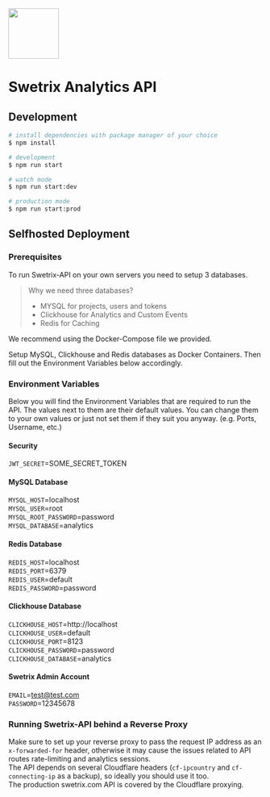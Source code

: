 <img src="https://swetrix.com/assets/logo_blue.svg" alt="" height="100" />

# Swetrix Analytics API

## Development

```bash
# install dependencies with package manager of your choice
$ npm install

# development
$ npm run start

# watch mode
$ npm run start:dev

# production mode
$ npm run start:prod
```

## Selfhosted Deployment

### Prerequisites

To run Swetrix-API on your own servers you need to setup 3 databases.

> Why we need three databases?
>
> - MYSQL for projects, users and tokens
> - Clickhouse for Analytics and Custom Events
> - Redis for Caching

We recommend using the Docker-Compose file we provided.

Setup MySQL, Clickhouse and Redis databases as Docker Containers.
Then fill out the Environment Variables below accordingly.

### Environment Variables

Below you will find the Environment Variables that are required to run the API. The values next to them are their default values. You can change them to your own values or just not set them if they suit you anyway. (e.g. Ports, Username, etc.)

#### Security

`JWT_SECRET`=SOME_SECRET_TOKEN

#### MySQL Database

`MYSQL_HOST`=localhost\
`MYSQL_USER`=root\
`MYSQL_ROOT_PASSWORD`=password\
`MYSQL_DATABASE`=analytics

#### Redis Database

`REDIS_HOST`=localhost\
`REDIS_PORT`=6379\
`REDIS_USER`=default\
`REDIS_PASSWORD`=password

#### Clickhouse Database

`CLICKHOUSE_HOST`=http://localhost \
`CLICKHOUSE_USER`=default\
`CLICKHOUSE_PORT`=8123\
`CLICKHOUSE_PASSWORD`=password\
`CLICKHOUSE_DATABASE`=analytics

#### Swetrix Admin Account

`EMAIL`=test@test.com\
`PASSWORD`=12345678

### Running Swetrix-API behind a Reverse Proxy

Make sure to set up your reverse proxy to pass the request IP address as an `x-forwarded-for` header, otherwise it may cause the issues related to API routes rate-limiting and analytics sessions.\
The API depends on several Cloudflare headers (`cf-ipcountry` and `cf-connecting-ip` as a backup), so ideally you should use it too.\
The production swetrix.com API is covered by the Cloudflare proxying.
